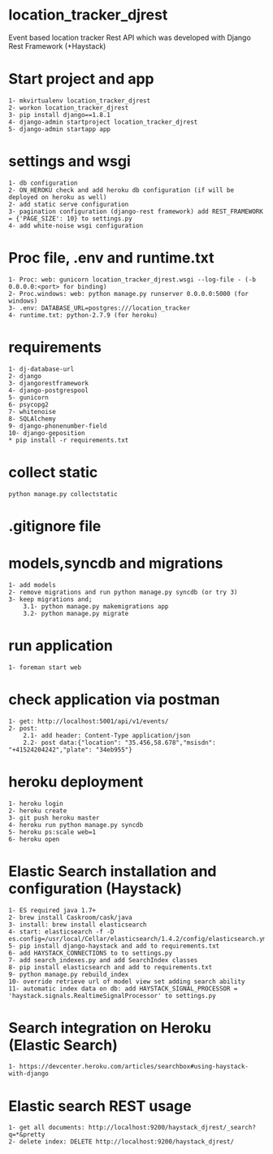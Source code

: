 # location_tracker_djrest
Event based location tracker Rest API which was developed with Django Rest Framework (+Haystack)

# Start project and app
    1- mkvirtualenv location_tracker_djrest
    2- workon location_tracker_djrest
    3- pip install django==1.8.1
    4- django-admin startproject location_tracker_djrest
    5- django-admin startapp app

# settings and wsgi
    1- db configuration
    2- ON_HEROKU check and add heroku db configuration (if will be deployed on heroku as well)
    2- add static serve configuration
    3- pagination configuration (django-rest framework) add REST_FRAMEWORK = {'PAGE_SIZE': 10} to settings.py
    4- add white-noise wsgi configuration

# Proc file, .env and runtime.txt
    1- Proc: web: gunicorn location_tracker_djrest.wsgi --log-file - (-b 0.0.0.0:<port> for binding)
    2- Proc.windows: web: python manage.py runserver 0.0.0.0:5000 (for windows)
    3- .env: DATABASE_URL=postgres:///location_tracker
    4- runtime.txt: python-2.7.9 (for heroku)

# requirements
    1- dj-database-url
    2- django
    3- djangorestframework
    4- django-postgrespool
    5- gunicorn
    6- psycopg2
    7- whitenoise
    8- SQLAlchemy
    9- django-phonenumber-field
    10- django-geposition
    * pip install -r requirements.txt

# collect static
    python manage.py collectstatic

# .gitignore file

# models,syncdb and migrations
    1- add models
    2- remove migrations and run python manage.py syncdb (or try 3)
    3- keep migrations and;
        3.1- python manage.py makemigrations app
        3.2- python manage.py migrate

# run application
    1- foreman start web

# check application via postman
    1- get: http://localhost:5001/api/v1/events/
    2- post:
        2.1- add header: Content-Type application/json
        2.2- post data:{"location": "35.456,58.678","msisdn": "+41524204242","plate": "34eb955"}

# heroku deployment
    1- heroku login
    2- heroku create
    3- git push heroku master
    4- heroku run python manage.py syncdb
    5- heroku ps:scale web=1
    6- heroku open

# Elastic Search installation and configuration (Haystack)
    1- ES required java 1.7+
    2- brew install Caskroom/cask/java
    3- install: brew install elasticsearch
    4- start: elasticsearch -f -D es.config=/usr/local/Cellar/elasticsearch/1.4.2/config/elasticsearch.yml
    5- pip install django-haystack and add to requirements.txt
    6- add HAYSTACK_CONNECTIONS to to settings.py
    7- add search_indexes.py and add SearchIndex classes
    8- pip install elasticsearch and add to requirements.txt
    9- python manage.py rebuild_index
    10- override retrieve url of model view set adding search ability
    11- automatic index data on db: add HAYSTACK_SIGNAL_PROCESSOR = 'haystack.signals.RealtimeSignalProcessor' to settings.py

# Search integration on Heroku (Elastic Search)
    1- https://devcenter.heroku.com/articles/searchbox#using-haystack-with-django

# Elastic search REST usage
    1- get all documents: http://localhost:9200/haystack_djrest/_search?q=*&pretty
    2- delete index: DELETE http://localhost:9200/haystack_djrest/
